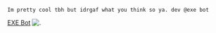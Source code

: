                                                        
```Im pretty cool tbh but idrgaf what you think so ya. dev @exe bot```











[EXE Bot](https://discord.ly/regret)
![.](https://github-readme-stats.vercel.app/api?username=percentt&show_icons=true&hide=contribs,prs&cache_seconds=86400&theme=shadow_red)

